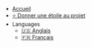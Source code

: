 * [Accueil](/translations/fr/)
* [⭐ Donner une étoile au projet](https://github.com/open-sauced/intro)
* Languages
    * [:us: Anglais ](/)
    * [:fr: Français ](/translations/fr/)
